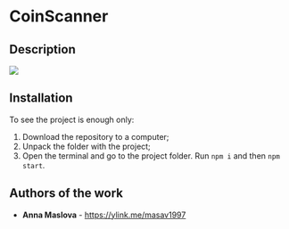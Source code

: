 # CoinScanner

## Description

![](animation.gif)

## Installation

To see the project is enough only:
1. Download the repository to a computer;
2. Unpack the folder with the project;
3. Open the terminal and go to the project folder. Run ```npm i``` and then ```npm start```.

## Authors of the work

* **Anna Maslova**  - <https://ylink.me/masav1997>
